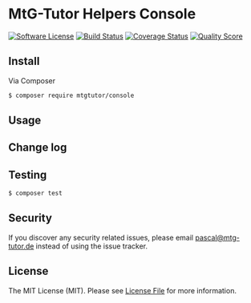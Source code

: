 # MtG-Tutor Helpers Console

[![Software License][ico-license]](LICENSE.md)
[![Build Status][ico-travis]][link-travis]
[![Coverage Status][ico-scrutinizer]][link-scrutinizer]
[![Quality Score][ico-code-quality]][link-code-quality]

## Install

Via Composer

``` bash
$ composer require mtgtutor/console
```

## Usage


## Change log


## Testing

``` bash
$ composer test
```

## Security

If you discover any security related issues, please email pascal@mtg-tutor.de instead of using the issue tracker.


## License

The MIT License (MIT). Please see [License File](LICENSE.md) for more information.

[ico-license]: https://img.shields.io/badge/license-MIT-brightgreen.svg?style=flat-square
[ico-travis]: https://img.shields.io/travis/MtGTutor/Console/master.svg?style=flat-square
[ico-scrutinizer]: https://img.shields.io/scrutinizer/coverage/g/MtGTutor/Console.svg?style=flat-square
[ico-code-quality]: https://img.shields.io/scrutinizer/g/MtGTutor/Console.svg?style=flat-square

[link-travis]: https://travis-ci.org/MtGTutor/Console
[link-scrutinizer]: https://scrutinizer-ci.com/g/MtGTutor/Console/code-structure
[link-code-quality]: https://scrutinizer-ci.com/g/MtGTutor/Console
[link-author]: https://github.com/PascalKleindienst